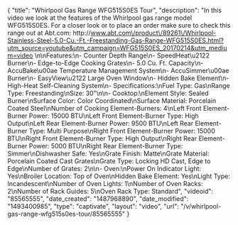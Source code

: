 {
    "title": "Whirlpool Gas Range WFG515S0ES Tour",
    "description": "In this video we look at the features of the Whirlpool gas range model WFG515S0ES.  For a closer look or to place an order make sure to check this range out at Abt.com: http:\/\/www.abt.com\/product\/89261\/Whirlpool-Stainless-Steel-5.0-Cu.-Ft.-Freestanding-Gas-Range-WFG515S0ES.html?utm_source=youtube&utm_campaign=WFG515S0ES_20170214&utm_medium=video \n\nFeatures:\n- Counter Depth Range\n- SpeedHeat\u2122 Burner\n- Edge-to-Edge Cooking Grates\n- 5.0 Cu. Ft. Capacity\n- AccuBake\u00ae Temperature Management System\n- AccuSimmer\u00ae Burner\n- EasyView\u2122 Large Oven Window\n- Hidden Bake Element\n- High-Heat Self-Cleaning System\n- Specifications:\nFuel Type: Gas\nRange Type: Freestanding\nSize: 30\"\n\n- Cooktop:\nElement Style: Sealed Burner\nSurface Color: Color Coordinated\nSurface Material: Porcelain Coated Steel\nNumber of Cooking Element-Burners: 4\nLeft Front Element-Burner Power: 15000 BTU\nLeft Front Element-Burner Type: High Output\nLeft Rear Element-Burner Power: 9500 BTU\nLeft Rear Element-Burner Type: Multi Purpose\nRight Front Element-Burner Power: 15000 BTU\nRight Front Element-Burner Type: High Output\nRight Rear Element-Burner Power: 5000 BTU\nRight Rear Element-Burner Type: Simmer\nDishwasher Safe: Yes\nGrate Finish: Matte\nGrate Material: Porcelain Coated Cast Grates\nGrate Type: Locking HD Cast, Edge to Edge\nNumber of Grates: 2\n\n- Oven:\nPower On Indicator Light: Yes\nBroiler Location: Top of Oven\nHidden Bake Element: Yes\nLight Type: Incandescent\nNumber of Oven Lights: 1\nNumber of Oven Racks: 2\nNumber of Rack Guides: 5\nOven Rack Type: Standard",
    "videoid": "85565555",
    "date_created": "1487968890",
    "date_modified": "1493400985",
    "type": "captivate",
    "layout": "video",
    "url": "\/v\/whirlpool-gas-range-wfg515s0es-tour\/85565555"
}